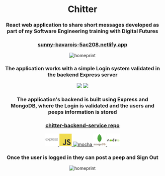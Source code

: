 <h1 align="center">Chitter</h1>
<h3 align="center">React web application to share short messages developed as part of my Software Engineering training with Digital Futures</h3>
<h3 align="center"><a href="https://sunny-bavarois-5ac208.netlify.app/">sunny-bavarois-5ac208.netlify.app</a></h3>

<p align="center">
  <img src="https://64.media.tumblr.com/7fa40d644bf792828dabdaaf6d6bef84/62aa03269e54bcaa-60/s640x960/37265ef1286be4aaf3b3df920e44ce98fa33be89.pnj" height="360" alt="homeprint" />
</p>


<h3 align="center">The application works with a simple Login system validated in the backend Express server</h3>

<div align="center">
  <img src="https://64.media.tumblr.com/f030d94179b35d42c87a3588bfd79fcb/a04b51acdaa6f457-47/s540x810/c04287375bf1a49ac7465a41fd316caa779eb622.png" style="width: 40%; height: auto;">
  <img src="https://64.media.tumblr.com/27983b62ad85f04fcec6414d4eadf090/a04b51acdaa6f457-92/s640x960/ae8140dbe08dd2814967665d412fb980e76d3571.png" style="width: 40%; height: auto;">
</div>

<h3 align="center">The application's backend is built using Express and MongoDB, where the Login is validated and the users and peeps information is stored</h3>
<h3 align="center"><a href="https://github.com/navarromari/chitter-backend-service">chitter-backend-service repo</a></h3>

<p align="center"> <a href="https://expressjs.com" target="_blank" rel="noreferrer"> <img src="https://raw.githubusercontent.com/devicons/devicon/master/icons/express/express-original-wordmark.svg" alt="express" width="40" height="40"/> </a> <a href="https://developer.mozilla.org/en-US/docs/Web/JavaScript" target="_blank" rel="noreferrer"> <img src="https://raw.githubusercontent.com/devicons/devicon/master/icons/javascript/javascript-original.svg" alt="javascript" width="40" height="40"/> </a> <a href="https://mochajs.org" target="_blank" rel="noreferrer"> <img src="https://www.vectorlogo.zone/logos/mochajs/mochajs-icon.svg" alt="mocha" width="40" height="40"/> </a> <a href="https://www.mongodb.com/" target="_blank" rel="noreferrer"> <img src="https://raw.githubusercontent.com/devicons/devicon/master/icons/mongodb/mongodb-original-wordmark.svg" alt="mongodb" width="40" height="40"/> </a> <a href="https://nodejs.org" target="_blank" rel="noreferrer"> <img src="https://raw.githubusercontent.com/devicons/devicon/master/icons/nodejs/nodejs-original-wordmark.svg" alt="nodejs" width="40" height="40"/> </a> </p>

<h3 align="center">Once the user is logged in they can post a peep and Sign Out</h3>

<p align="center">
  <img src="https://64.media.tumblr.com/25a464b18f2bb753e64b6996f28a26e4/8a227bcda20bd54a-7e/s640x960/4343f22f048dd924fd3d3fb779868e8717403e01.pnj" height="auto" alt="homeprint" />
</p>
